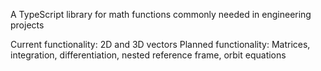 A TypeScript library for math functions commonly needed in engineering projects

Current functionality: 2D and 3D vectors
Planned functionality: Matrices, integration, differentiation, nested reference frame, orbit equations
